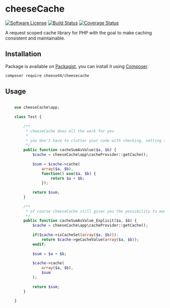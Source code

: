 # cheeseCache

[![Software License](https://img.shields.io/badge/license-MIT-brightgreen.svg?style=flat-square)](LICENSE.txt)
[![Build Status](https://img.shields.io/travis/cheese44/cheeseCache/master.svg?style=flat-square)](https://travis-ci.org/cheese44/cheeseCache)
[![Coverage Status](https://img.shields.io/codecov/c/github/cheese44/cheeseCache.svg?style=flat-square)](https://codecov.io/github/cheese44/cheeseCache)

A request scoped cache library for PHP with the goal to make caching consistent and maintainable.

## Installation

Package is available on [Packagist](https://packagist.org/packages/cheese44/cheesecache), you can install it
using [Composer](http://getcomposer.org).

```bash
composer require cheese44/cheesecache
```

## Usage

```php

    use cheeseCache\app;
    
    class Test {
  
        /**
         * cheeseCache does all the work for you
         * 
         * you don't have to clutter your code with checking, setting and reading the cache yourself
         */
        public function cacheSumAsValue($a, $b) {
            $cache = cheeseCache\app\cacheProvider::getCache();
      
            $sum = $cache->cache(
                array($a, $b),
                function() use($a, $b) {
                    return $a + $b;
                });
        
            return $sum;
        }
    
        /**
         * of course cheeseCache still gives you the possibility to manually access these functionalities
         */
        public function cacheSumAsValue_Explicit($a, $b) {
            $cache = cheeseCache\app\cacheProvider::getCache();
      
            if($cache->isCacheSet(array($a, $b))):
                return $cache->geCacheValue(array($a, $b));
            endif;
      
            $sum = $a + $b;
      
            $cache->cache(
                array($a, $b),
                $sum
            );
      
            return $sum;
        }
  
    }
    
```